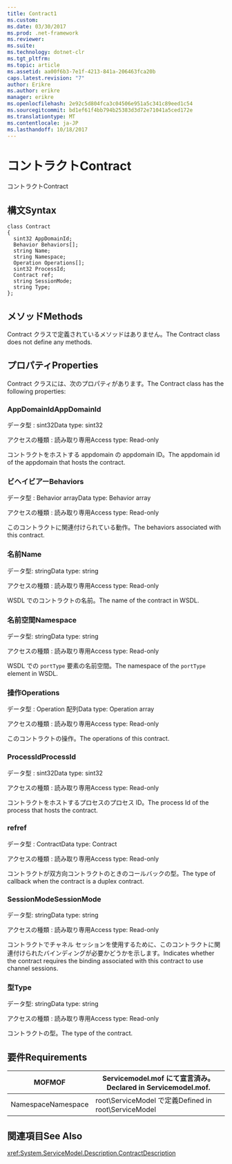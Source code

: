 ```yaml
---
title: Contract1
ms.custom: 
ms.date: 03/30/2017
ms.prod: .net-framework
ms.reviewer: 
ms.suite: 
ms.technology: dotnet-clr
ms.tgt_pltfrm: 
ms.topic: article
ms.assetid: aa00f6b3-7e1f-4213-841a-206463fca20b
caps.latest.revision: "7"
author: Erikre
ms.author: erikre
manager: erikre
ms.openlocfilehash: 2e92c5d804fca3c04506e951a5c341c89eed1c54
ms.sourcegitcommit: bd1ef61f4bb794b25383d3d72e71041a5ced172e
ms.translationtype: MT
ms.contentlocale: ja-JP
ms.lasthandoff: 10/18/2017
---
```

# <a name="contract"></a><span data-ttu-id="d65a2-102">コントラクト</span><span class="sxs-lookup"><span data-stu-id="d65a2-102">Contract</span></span>
<span data-ttu-id="d65a2-103">コントラクト</span><span class="sxs-lookup"><span data-stu-id="d65a2-103">Contract</span></span>  
  
## <a name="syntax"></a><span data-ttu-id="d65a2-104">構文</span><span class="sxs-lookup"><span data-stu-id="d65a2-104">Syntax</span></span>  
  
```  
class Contract  
{  
  sint32 AppDomainId;  
  Behavior Behaviors[];  
  string Name;  
  string Namespace;  
  Operation Operations[];  
  sint32 ProcessId;  
  Contract ref;  
  string SessionMode;  
  string Type;  
};  
```  
  
## <a name="methods"></a><span data-ttu-id="d65a2-105">メソッド</span><span class="sxs-lookup"><span data-stu-id="d65a2-105">Methods</span></span>  
 <span data-ttu-id="d65a2-106">Contract クラスで定義されているメソッドはありません。</span><span class="sxs-lookup"><span data-stu-id="d65a2-106">The Contract class does not define any methods.</span></span>  
  
## <a name="properties"></a><span data-ttu-id="d65a2-107">プロパティ</span><span class="sxs-lookup"><span data-stu-id="d65a2-107">Properties</span></span>  
 <span data-ttu-id="d65a2-108">Contract クラスには、次のプロパティがあります。</span><span class="sxs-lookup"><span data-stu-id="d65a2-108">The Contract class has the following properties:</span></span>  
  
### <a name="appdomainid"></a><span data-ttu-id="d65a2-109">AppDomainId</span><span class="sxs-lookup"><span data-stu-id="d65a2-109">AppDomainId</span></span>  
 <span data-ttu-id="d65a2-110">データ型 : sint32</span><span class="sxs-lookup"><span data-stu-id="d65a2-110">Data type: sint32</span></span>  
  
 <span data-ttu-id="d65a2-111">アクセスの種類 : 読み取り専用</span><span class="sxs-lookup"><span data-stu-id="d65a2-111">Access type: Read-only</span></span>  
  
 <span data-ttu-id="d65a2-112">コントラクトをホストする appdomain の appdomain ID。</span><span class="sxs-lookup"><span data-stu-id="d65a2-112">The appdomain id of the appdomain that hosts the contract.</span></span>  
  
### <a name="behaviors"></a><span data-ttu-id="d65a2-113">ビヘイビアー</span><span class="sxs-lookup"><span data-stu-id="d65a2-113">Behaviors</span></span>  
 <span data-ttu-id="d65a2-114">データ型 : Behavior array</span><span class="sxs-lookup"><span data-stu-id="d65a2-114">Data type: Behavior array</span></span>  
  
 <span data-ttu-id="d65a2-115">アクセスの種類 : 読み取り専用</span><span class="sxs-lookup"><span data-stu-id="d65a2-115">Access type: Read-only</span></span>  
  
 <span data-ttu-id="d65a2-116">このコントラクトに関連付けられている動作。</span><span class="sxs-lookup"><span data-stu-id="d65a2-116">The behaviors associated with this contract.</span></span>  
  
### <a name="name"></a><span data-ttu-id="d65a2-117">名前</span><span class="sxs-lookup"><span data-stu-id="d65a2-117">Name</span></span>  
 <span data-ttu-id="d65a2-118">データ型: string</span><span class="sxs-lookup"><span data-stu-id="d65a2-118">Data type: string</span></span>  
  
 <span data-ttu-id="d65a2-119">アクセスの種類 : 読み取り専用</span><span class="sxs-lookup"><span data-stu-id="d65a2-119">Access type: Read-only</span></span>  
  
 <span data-ttu-id="d65a2-120">WSDL でのコントラクトの名前。</span><span class="sxs-lookup"><span data-stu-id="d65a2-120">The name of the contract in WSDL.</span></span>  
  
### <a name="namespace"></a><span data-ttu-id="d65a2-121">名前空間</span><span class="sxs-lookup"><span data-stu-id="d65a2-121">Namespace</span></span>  
 <span data-ttu-id="d65a2-122">データ型: string</span><span class="sxs-lookup"><span data-stu-id="d65a2-122">Data type: string</span></span>  
  
 <span data-ttu-id="d65a2-123">アクセスの種類 : 読み取り専用</span><span class="sxs-lookup"><span data-stu-id="d65a2-123">Access type: Read-only</span></span>  
  
 <span data-ttu-id="d65a2-124">WSDL での `portType` 要素の名前空間。</span><span class="sxs-lookup"><span data-stu-id="d65a2-124">The namespace of the `portType` element in WSDL.</span></span>  
  
### <a name="operations"></a><span data-ttu-id="d65a2-125">操作</span><span class="sxs-lookup"><span data-stu-id="d65a2-125">Operations</span></span>  
 <span data-ttu-id="d65a2-126">データ型 : Operation 配列</span><span class="sxs-lookup"><span data-stu-id="d65a2-126">Data type: Operation array</span></span>  
  
 <span data-ttu-id="d65a2-127">アクセスの種類 : 読み取り専用</span><span class="sxs-lookup"><span data-stu-id="d65a2-127">Access type: Read-only</span></span>  
  
 <span data-ttu-id="d65a2-128">このコントラクトの操作。</span><span class="sxs-lookup"><span data-stu-id="d65a2-128">The operations of this contract.</span></span>  
  
### <a name="processid"></a><span data-ttu-id="d65a2-129">ProcessId</span><span class="sxs-lookup"><span data-stu-id="d65a2-129">ProcessId</span></span>  
 <span data-ttu-id="d65a2-130">データ型 : sint32</span><span class="sxs-lookup"><span data-stu-id="d65a2-130">Data type: sint32</span></span>  
  
 <span data-ttu-id="d65a2-131">アクセスの種類 : 読み取り専用</span><span class="sxs-lookup"><span data-stu-id="d65a2-131">Access type: Read-only</span></span>  
  
 <span data-ttu-id="d65a2-132">コントラクトをホストするプロセスのプロセス ID。</span><span class="sxs-lookup"><span data-stu-id="d65a2-132">The process Id of the process that hosts the contract.</span></span>  
  
### <a name="ref"></a><span data-ttu-id="d65a2-133">ref</span><span class="sxs-lookup"><span data-stu-id="d65a2-133">ref</span></span>  
 <span data-ttu-id="d65a2-134">データ型 : Contract</span><span class="sxs-lookup"><span data-stu-id="d65a2-134">Data type: Contract</span></span>  
  
 <span data-ttu-id="d65a2-135">アクセスの種類 : 読み取り専用</span><span class="sxs-lookup"><span data-stu-id="d65a2-135">Access type: Read-only</span></span>  
  
 <span data-ttu-id="d65a2-136">コントラクトが双方向コントラクトのときのコールバックの型。</span><span class="sxs-lookup"><span data-stu-id="d65a2-136">The type of callback when the contract is a duplex contract.</span></span>  
  
### <a name="sessionmode"></a><span data-ttu-id="d65a2-137">SessionMode</span><span class="sxs-lookup"><span data-stu-id="d65a2-137">SessionMode</span></span>  
 <span data-ttu-id="d65a2-138">データ型: string</span><span class="sxs-lookup"><span data-stu-id="d65a2-138">Data type: string</span></span>  
  
 <span data-ttu-id="d65a2-139">アクセスの種類 : 読み取り専用</span><span class="sxs-lookup"><span data-stu-id="d65a2-139">Access type: Read-only</span></span>  
  
 <span data-ttu-id="d65a2-140">コントラクトでチャネル セッションを使用するために、このコントラクトに関連付けられたバインディングが必要かどうかを示します。</span><span class="sxs-lookup"><span data-stu-id="d65a2-140">Indicates whether the contract requires the binding associated with this contract to use channel sessions.</span></span>  
  
### <a name="type"></a><span data-ttu-id="d65a2-141">型</span><span class="sxs-lookup"><span data-stu-id="d65a2-141">Type</span></span>  
 <span data-ttu-id="d65a2-142">データ型: string</span><span class="sxs-lookup"><span data-stu-id="d65a2-142">Data type: string</span></span>  
  
 <span data-ttu-id="d65a2-143">アクセスの種類 : 読み取り専用</span><span class="sxs-lookup"><span data-stu-id="d65a2-143">Access type: Read-only</span></span>  
  
 <span data-ttu-id="d65a2-144">コントラクトの型。</span><span class="sxs-lookup"><span data-stu-id="d65a2-144">The type of the contract.</span></span>  
  
## <a name="requirements"></a><span data-ttu-id="d65a2-145">要件</span><span class="sxs-lookup"><span data-stu-id="d65a2-145">Requirements</span></span>  
  
|<span data-ttu-id="d65a2-146">MOF</span><span class="sxs-lookup"><span data-stu-id="d65a2-146">MOF</span></span>|<span data-ttu-id="d65a2-147">Servicemodel.mof にて宣言済み。</span><span class="sxs-lookup"><span data-stu-id="d65a2-147">Declared in Servicemodel.mof.</span></span>|  
|---------|-----------------------------------|  
|<span data-ttu-id="d65a2-148">Namespace</span><span class="sxs-lookup"><span data-stu-id="d65a2-148">Namespace</span></span>|<span data-ttu-id="d65a2-149">root\ServiceModel で定義</span><span class="sxs-lookup"><span data-stu-id="d65a2-149">Defined in root\ServiceModel</span></span>|  
  
## <a name="see-also"></a><span data-ttu-id="d65a2-150">関連項目</span><span class="sxs-lookup"><span data-stu-id="d65a2-150">See Also</span></span>  
 <xref:System.ServiceModel.Description.ContractDescription>
